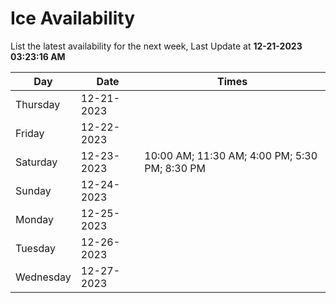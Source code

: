 # Ice Availability

List the latest availability for the next week, Last Update at **12-21-2023 03:23:16 AM**

| Day         | Date        | Times       |
| ----------- | ----------- | ----------- |
|Thursday|12-21-2023||
|Friday|12-22-2023||
|Saturday|12-23-2023|10:00 AM; 11:30 AM; 4:00 PM; 5:30 PM; 8:30 PM|
|Sunday|12-24-2023||
|Monday|12-25-2023||
|Tuesday|12-26-2023||
|Wednesday|12-27-2023||
